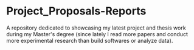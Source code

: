 # Project_Proposals-Reports
A repository dedicated to showcasing my latest project and thesis work during my Master's degree (since lately I read more papers and conduct more experimental research than build softwares or analyze data).
